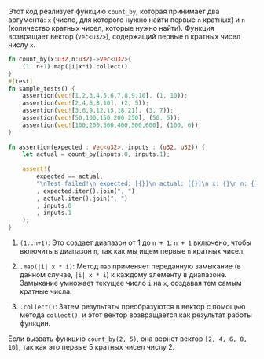 Этот код реализует функцию `count_by`, которая принимает два аргумента: `x` (число, для которого нужно найти первые `n` кратных) и `n` (количество кратных чисел, которые нужно найти). Функция возвращает вектор (`Vec<u32>`), содержащий первые `n` кратных чисел числу `x`.
```rust
fn count_by(x:u32,n:u32)->Vec<u32>{  
    (1..n+1).map(|i|x*i).collect()  
}
#[test]  
fn sample_tests() {  
    assertion(vec![1,2,3,4,5,6,7,8,9,10], (1, 10));  
    assertion(vec![2,4,6,8,10], (2, 5));  
    assertion(vec![3,6,9,12,15,18,21], (3, 7));  
    assertion(vec![50,100,150,200,250], (50, 5));  
    assertion(vec![100,200,300,400,500,600], (100, 6));  
}
  
fn assertion(expected : Vec<u32>, inputs : (u32, u32)) {  
    let actual = count_by(inputs.0, inputs.1);  
  
    assert!(  
        expected == actual,  
        "\nTest failed!\n expected: [{}]\n actual: [{}]\n x: {}\n n: {}\n"  
        , expected.iter().join(", ")  
        , actual.iter().join(", ")  
        , inputs.0  
        , inputs.1  
    );  
}
```


1. `(1..n+1)`: Это создает диапазон от 1 до `n + 1`. `n + 1` включено, чтобы включить в диапазон `n`, так как мы ищем первые `n` кратных чисел.
    
2. `.map(|i| x * i)`: Метод `map` применяет переданную замыкание (в данном случае, `|i| x * i`) к каждому элементу в диапазоне. Замыкание умножает текущее число `i` на `x`, создавая тем самым кратные числа.
    
3. `.collect()`: Затем результаты преобразуются в вектор с помощью метода `collect()`, и этот вектор возвращается как результат работы функции.

Если вызвать функцию `count_by(2, 5)`, она вернет вектор `[2, 4, 6, 8, 10]`, так как это первые 5 кратных чисел числу 2.